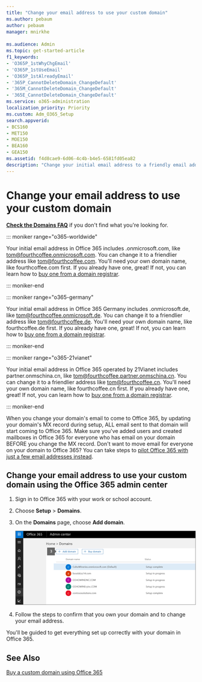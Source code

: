 ```yaml
---
title: "Change your email address to use your custom domain"
ms.author: pebaum
author: pebaum
manager: mnirkhe

ms.audience: Admin
ms.topic: get-started-article
f1_keywords:
- 'O365P_1stWhyChgEmail'
- 'O365P_1stUseEmail'
- 'O365P_1stAlreadyEmail'
- '365P_CannotDeleteDomain_ChangeDefault'
- '365M_CannotDeleteDomain_ChangeDefault'
- '365E_CannotDeleteDomain_ChangeDefault'
ms.service: o365-administration
localization_priority: Priority
ms.custom: Adm_O365_Setup
search.appverid:
- BCS160
- MET150
- MOE150
- BEA160
- GEA150
ms.assetid: f4d8cae9-6d06-4c4b-b4e5-6581fd05ea82
description: "Change your initial email address to a friendly email address like tom@fourthcoffee.com. To do this, you need to buy a domain name, and add it to Office 365. "
---
```


# Change your email address to use your custom domain

 **[Check the Domains FAQ](../setup/domains-faq.md)** if you don't find what you're looking for. 
  
::: moniker range="o365-worldwide"

Your initial email address in Office 365 includes .onmicrosoft.com, like tom@fourthcoffee.onmicrosoft.com. You can change it to a friendlier address like tom@fourthcoffee.com. You'll need your own domain name, like fourthcoffee.com first. If you already have one, great! If not, you can learn how to [buy one from a domain registrar](../get-help-with-domains/buy-a-domain-name.md).

::: moniker-end

::: moniker range="o365-germany"

Your initial email address in Office 365 Germany includes .onmicrosoft.de, like tom@fourthcoffee.onmicrosoft.de. You can change it to a friendlier address like tom@fourthcoffee.de. You'll need your own domain name, like fourthcoffee.de first. If you already have one, great! If not, you can learn how to [buy one from a domain registrar](../get-help-with-domains/buy-a-domain-name.md).

::: moniker-end

::: moniker range="o365-21vianet"

Your initial email address in Office 365 operated by 21Vianet includes partner.onmschina.cn, like tom@fourthcoffee.partner.onmschina.cn. You can change it to a friendlier address like tom@fourthcoffee.cn. You'll need your own domain name, like fourthcoffee.cn first. If you already have one, great! If not, you can learn how to [buy one from a domain registrar](../get-help-with-domains/buy-a-domain-name.md).

::: moniker-end

When you change your domain's email to come to Office 365, by updating your domain's MX record during setup, ALL email sent to that domain will start coming to Office 365. Make sure you've added users and created mailboxes in Office 365 for everyone who has email on your domain BEFORE you change the MX record. Don't want to move email for everyone on your domain to Office 365? You can take steps to [pilot Office 365 with just a few email addresses instead](https://support.office.com/article/39cee536-6a03-40cf-b9c1-f301bb6001d7.aspx).
  
## Change your email address to use your custom domain using the Office 365 admin center
<a name="BKMK_PreviewAdminCenter"> </a>

1. Sign in to Office 365 with your work or school account. 
    
2. Choose **Setup** \> **Domains**.
    
3. On the **Domains** page, choose **Add domain**.
    
    ![On the Domains page, choose Add domain](../media/68d68f29-db6e-4050-89e3-73a65f204b8d.png)
  
4. Follow the steps to confirm that you own your domain and to change your email address.
    
You'll be guided to get everything set up correctly with your domain in Office 365.
  
## See Also
<a name="BKMK_PreviewAdminCenter"> </a>

[Buy a custom domain using Office 365](../get-help-with-domains/buy-a-domain-name.md)
  

